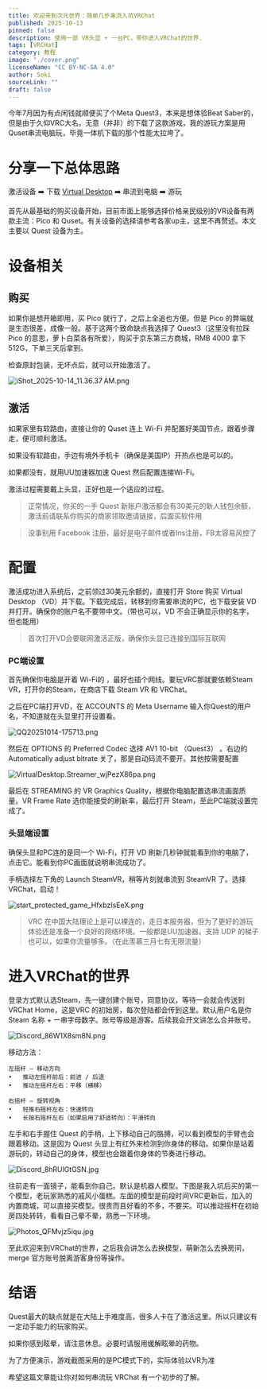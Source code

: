 ```yaml
---
title: 欢迎来到次元世界：简单几步串流入坑VRChat
published: 2025-10-13
pinned: false
description: 使用一部 VR头显 + 一台PC，带你进入VRChat的世界.
tags: [VRCHat]
category: 教程
image: "./cover.png"
licenseName: "CC BY-NC-SA 4.0"
author: Soki
sourceLink: ""
draft: false
---
```


今年7月因为有点闲钱就顺便买了个Meta Quest3，本来是想体验Beat Saber的，但是由于久仰VRC大名。无意（并非）的下载了这款游戏，我的游玩方案是用Quset串流电脑玩，毕竟一体机下载的那个性能太拉垮了。

# 分享一下总体思路

激活设备 ➡️ 下载 [Virtual Desktop](https://www.vrdesktop.net/) ➡️ 串流到电脑 ➡️ 游玩

首先从最基础的购买设备开始，目前市面上能够选择价格亲民级别的VR设备有两款主流：Pico 和 Quset。有关设备的选择请参考各家up主，这里不再赘述。本文主要以 Quest 设备为主。

# 设备相关

## 购买

如果你是想开箱即用，买 Pico 就行了，之后上全追也方便。但是 Pico 的弊端就是生态很差，成像一般。基于这两个致命缺点我选择了 Quest3（这里没有拉踩 Pico 的意思，萝卜白菜各有所爱），购买于京东第三方商城，RMB 4000 拿下 512G，下单三天后拿到。

检查原封包装，无坏点后，就可以开始激活了。

![iShot_2025-10-14_11.36.37 AM.png](https://p.ipic.vip/624qv0.png)

## 激活

如果家里有软路由，直接让你的 Quset 连上 Wi-Fi 并配置好美国节点，跟着步骤走，便可顺利激活。

如果没有软路由，手边有境外手机卡（确保是美国IP）开热点也是可以的。

如果都没有，就用UU加速器加速 Quest 然后配置连接Wi-Fi。

激活过程需要戴上头显，正好也是一个适应的过程。

> 正常情况，你买的一手 Quest 新账户激活都会有30美元的新人钱包余额，激活前请联系你购买的商家领取邀请链接，后面买软件用
> 

> 没事别用 Facebook 注册，最好是电子邮件或者Ins注册，FB太容易风控了
> 

# 配置

激活成功进入系统后，之前领过30美元余额的，直接打开 Store 购买 Virtual Desktop （VD）并下载。下载完成后，转移到你需要串流的PC，也下载安装 VD 并打开。确保你的账户名不要带中文。（带也可以，VD 不会正确显示你的名字，但也能用）

> 首次打开VD会要联网激活正版，确保你头显已连接到国际互联网
> 

### PC端设置

首先确保你电脑是开着 Wi-Fi的 ，最好也插个网线。要玩VRC那就要依赖Steam VR，打开你的Steam，在商店下载 Steam VR 和 VRChat。

之后在PC端打开VD，在 ACCOUNTS 的 Meta Username 输入你Quest的用户名，不知道就在头显里打开设置看。

![QQ20251014-175713.png](https://p.ipic.vip/ywmr9y.png)

然后在 OPTIONS 的 Preferred Codec 选择 AV1 10-bit （Quest3） 。右边的 Automatically adjust bitrate 关了，那是自动码流不要开。其他按需要配置

![VirtualDesktop.Streamer_wjPezX86pa.png](https://p.ipic.vip/6xda9q.png)

最后在 STREAMING 的 VR Graphics Quality，根据你电脑配置选串流画面质量。VR Frame Rate 选你能接受的刷新率，最后打开 Steam，至此PC端就设置完成了。

### 头显端设置

确保头显和PC连的是同一个 Wi-Fi，打开 VD 刷新几秒钟就能看到你的电脑了，点击它。能看到你PC画面就说明串流成功了。

手柄选择左下角的 Launch SteamVR，稍等片刻就串流到 SteamVR 了。选择VRChat，启动！

![start_protected_game_HfxbzIsEeX.png](https://p.ipic.vip/5httsm.png)

> VRC 在中国大陆理论上是可以裸连的，走日本服务器，但为了更好的游玩体验还是准备一个良好的网络环境。一般都是UU加速器。支持 UDP 的梯子也可以，如果你流量够多。（在此羡慕三月七有无限流量）
> 

# 进入VRChat的世界

登录方式默认选Steam，先一键创建个账号，同意协议，等待一会就会传送到 VRChat Home，这是VRC 的初始房，每次登陆都会传到这里。默认用户名是你 Steam 名称 + 一串字母数字。账号等级是游客。后续我会开文讲怎么合并账号。

![Discord_86W1X8sm8N.png](https://p.ipic.vip/dzuaxu.png)

移动方法：

    左摇杆 – 移动方向
	•	推动左摇杆前后：前进 / 后退
	•	推动左摇杆左右：平移（横移）

    右摇杆 – 旋转视角
	•	轻推右摇杆左右：快速转向
	•	长按右摇杆左右（如果启用了舒适转向）：平滑转向

左手和右手握住 Quest 的手柄，上下移动自己的胳膊，可以看到模型的手臂也会跟着移动。这是因为 Quest 头显上有红外来检测到你身体的移动。如果你是站着游玩的，转动自己的身体，模型也会跟着你身体的节奏进行移动。

![Discord_8hRUlGtGSN.jpg](https://p.ipic.vip/e0a3xy.jpg)

往前走有一面镜子，能看到你自己。默认是机器人模型。下图是我入坑后买的第一个模型，老玩家熟悉的戚风小蛋糕。左面的模型是前段时间VRC更新后，加入的内置商城，可以直接买模型。很贵而且好看的不多，不要买。可以推动摇杆在初始房四处转转，看看自己晕不晕，熟悉一下环境。

![Photos_QFMvjz5iqu.jpg](https://p.ipic.vip/4mo089.jpg)

至此欢迎来到VRChat的世界，之后我会讲怎么去换模型，萌新怎么去换房间，merge 官方账号脱离游客身份等操作。

# 结语

Quest最大的缺点就是在大陆上手难度高，很多人卡在了激活这里。所以只建议有一定动手能力的玩家购买。

如果你感到眩晕，请注意休息。必要时请服用缓解眩晕的药物。

为了方便演示，游戏截图采用的是PC模式下的，实际体验以VR为准

希望这篇文章能让你对如何串流玩 VRChat 有一个初步的了解。